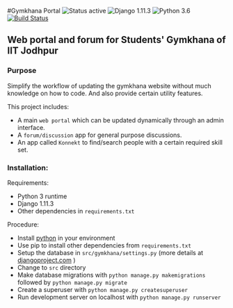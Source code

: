 #Gymkhana Portal ![Status active](https://img.shields.io/badge/Status-active%20development-2eb3c1.svg) ![Django 1.11.3](https://img.shields.io/badge/Django-1.11.3-green.svg) ![Python 3.6](https://img.shields.io/badge/Python-3.6-blue.svg)  
[![Build Status](https://travis-ci.org/devlup-labs/gymkhana_portal.svg?branch=master)](https://travis-ci.org/devlup-labs/gymkhana_portal)
## Web portal and forum for Students' Gymkhana of IIT Jodhpur
### Purpose
Simplify the workflow of updating the gymkhana website without much knowledge on how to code. And also provide certain utility features.

This project includes:
- A main `web portal` which can be updated dynamically through an admin interface.
- A `forum/discussion` app for general purpose discussions.
- An app called `Konnekt` to find/search people with a certain required skill set.
### Installation:
Requirements:
- Python 3 runtime
- Django 1.11.3
- Other dependencies in `requirements.txt`

Procedure:
- Install [python](https://www.python.org/downloads/) in your environment
- Use pip to install other dependencies from `requirements.txt`
- Setup the database in `src/gymkhana/settings.py` (more details at [djangoproject.com](https://docs.djangoproject.com/) )
- Change to `src` directory
- Make database migrations with `python manage.py makemigrations` followed by `python manage.py migrate`
- Create a superuser with `python manage.py createsuperuser`
- Run development server on localhost with `python manage.py runserver`
